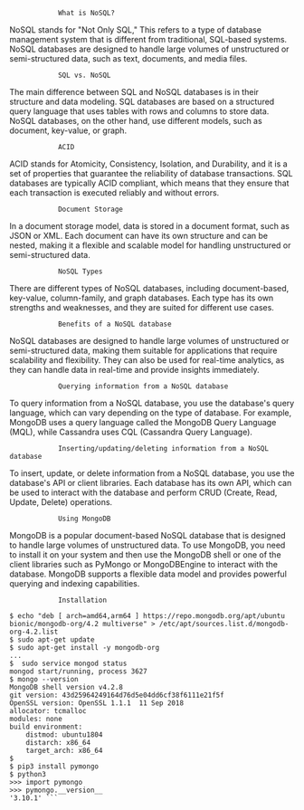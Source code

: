 				What is NoSQL?
NoSQL stands for "Not Only SQL," This refers to a type of database management system that is different from traditional, SQL-based systems.
NoSQL databases are designed to handle large volumes of unstructured or semi-structured data, such as text, documents, and media files.

				SQL vs. NoSQL
The main difference between SQL and NoSQL databases is in their structure and data modeling.
SQL databases are based on a structured query language that uses tables with rows and columns to store data.
NoSQL databases, on the other hand, use different models, such as document, key-value, or graph.

				ACID
ACID stands for Atomicity, Consistency, Isolation, and Durability, and it is a set of properties that guarantee the reliability of database transactions.
SQL databases are typically ACID compliant, which means that they ensure that each transaction is executed reliably and without errors.

				Document Storage
In a document storage model, data is stored in a document format, such as JSON or XML. Each document can have its own structure and can be nested,
making it a flexible and scalable model for handling unstructured or semi-structured data.

				NoSQL Types
There are different types of NoSQL databases, including document-based, key-value, column-family, and graph databases.
Each type has its own strengths and weaknesses, and they are suited for different use cases.

				Benefits of a NoSQL database
NoSQL databases are designed to handle large volumes of unstructured or semi-structured data,
making them suitable for applications that require scalability and flexibility.
They can also be used for real-time analytics, as they can handle data in real-time and provide insights immediately.

				Querying information from a NoSQL database
To query information from a NoSQL database, you use the database's query language, which can vary depending on the type of database.
For example, MongoDB uses a query language called the MongoDB Query Language (MQL), while Cassandra uses CQL (Cassandra Query Language).

				Inserting/updating/deleting information from a NoSQL database
To insert, update, or delete information from a NoSQL database, you use the database's API or client libraries.
Each database has its own API, which can be used to interact with the database and perform CRUD (Create, Read, Update, Delete) operations.

				Using MongoDB
MongoDB is a popular document-based NoSQL database that is designed to handle large volumes of unstructured data.
To use MongoDB, you need to install it on your system and then use the MongoDB shell or one of the client libraries such as PyMongo or MongoDBEngine
to interact with the database. MongoDB supports a flexible data model and provides powerful querying and indexing capabilities.

				Installation

```$ wget -qO - https://www.mongodb.org/static/pgp/server-4.2.asc | apt-key add -
$ echo "deb [ arch=amd64,arm64 ] https://repo.mongodb.org/apt/ubuntu bionic/mongodb-org/4.2 multiverse" > /etc/apt/sources.list.d/mongodb-org-4.2.list
$ sudo apt-get update
$ sudo apt-get install -y mongodb-org
...
$  sudo service mongod status
mongod start/running, process 3627
$ mongo --version
MongoDB shell version v4.2.8
git version: 43d25964249164d76d5e04dd6cf38f6111e21f5f
OpenSSL version: OpenSSL 1.1.1  11 Sep 2018
allocator: tcmalloc
modules: none
build environment:
    distmod: ubuntu1804
    distarch: x86_64
    target_arch: x86_64
$  
$ pip3 install pymongo
$ python3
>>> import pymongo
>>> pymongo.__version__
'3.10.1' ```
